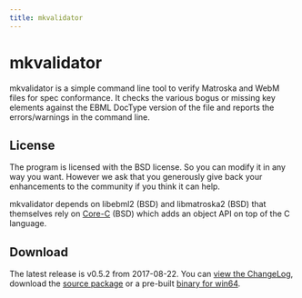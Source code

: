 ```yaml
---
title: mkvalidator
---
```

# mkvalidator

mkvalidator is a simple command line tool to verify Matroska and WebM
files for spec conformance. It checks the various bogus or missing key
elements against the EBML DocType version of the file and reports the
errors/warnings in the command line.

## License

The program is licensed with the BSD license. So you can modify it in
any way you want. However we ask that you generously give back your
enhancements to the community if you think it can help.

mkvalidator depends on libebml2 (BSD) and libmatroska2 (BSD) that
themselves rely on
[Core-C](https://github.com/Matroska-Org/foundation-source/tree/master/corec)
(BSD) which adds an object API on top of the C language.

## Download

The latest release is v0.5.2 from 2017-08-22. You can [view the
ChangeLog](https://github.com/Matroska-Org/foundation-source/blob/master/mkvalidator/ChangeLog.txt),
download the [source
package](https://sourceforge.net/projects/matroska/files/mkvalidator/mkvalidator-0.5.2.tar.bz2/download)
or a pre-built [binary for
win64](https://sourceforge.net/projects/matroska/files/mkvalidator/mkvalidator-0.5.2-win64.zip/download).
